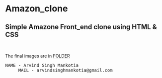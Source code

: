 # Amazon_clone
<h2>Simple Amazone Front_end  clone using HTML & CSS </h2>
<br>
<p>The final images are in <a href="https://github.com/ArvindSinghMankotia/Amazon_clone/tree/main/End_Product_img">FOLDER</a> </p>

<pre>NAME - Arvind Singh Mankotia
     MAIL - arvindsinghmankotia@gmail.com
</pre>
